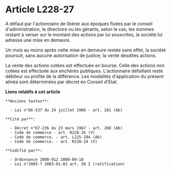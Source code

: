 # Article L228-27

A défaut par l'actionnaire de libérer aux époques fixées par le conseil d'administration, le directoire ou les gérants, selon
le cas, les sommes restant à verser sur le montant des actions par lui souscrites, la société lui adresse une mise en
demeure.

Un mois au moins après cette mise en demeure restée sans effet, la société poursuit, sans aucune autorisation de justice, la
vente desdites actions.

La vente des actions cotées est effectuée en bourse. Celle des actions non cotées est effectuée aux enchères publiques.
L'actionnaire défaillant reste débiteur ou profite de la différence. Les modalités d'application du présent alinéa sont
déterminées par décret en Conseil d'Etat.

**Liens relatifs à cet article**

	**Anciens textes**:

	  - Loi n°66-537 du 24 juillet 1966 - art. 281 (Ab)

	**Cité par**:

	  - Décret n°67-236 du 23 mars 1967 - art. 208 (Ab)
	  - Code de commerce - art. R228-26 (V)
	  - Code de commerce. - art. L225-194 (Ab)
	  - Code de commerce. - art. R228-24 (V)

	**Codifié par**:

	  - Ordonnance 2000-912 2000-09-18
	  - Loi n°2003-7 2003-01-03 art. 50 I (ratification)
